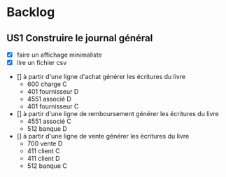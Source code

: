 # Backlog

## US1 Construire le journal général

- [x] faire un affichage minimaliste
- [x] lire un fichier csv
- [] à partir d'une ligne d'achat générer les écritures du livre
  - 600 charge C
  - 401 fournisseur D
  - 4551 associé D
  - 401 fournisseur C
- [] à partir d'une ligne de remboursement générer les écritures du livre
  - 4551 associé C
  - 512 banque D
- [] à partir d'une ligne de vente générer les écritures du livre
  - 700 vente D
  - 411 client C
  - 411 client D
  - 512 banque C